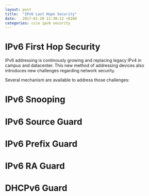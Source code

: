 ```yaml
---
layout: post
title:  "IPv6 Last Hope Security"
date:   2017-01-20 11:30:12 +0100
categories: ccie ipv6 security
---
```


# IPv6 First Hop Security

IPv6 addressing is continously growing and replacing legacy IPv4 in campus and datacenter.
This new method of addressing devices also introduces new challenges regarding network security.

Several mechanism are available to address those challenges:

# IPv6 Snooping

# IPv6 Source Guard

# IPv6 Prefix Guard

# IPv6 RA Guard 

# DHCPv6 Guard
